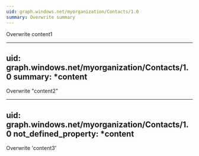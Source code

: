 ```yaml
---
uid: graph.windows.net/myorganization/Contacts/1.0
summary: Overwrite summary
---
```


Overwrite content1

---
uid: graph.windows.net/myorganization/Contacts/1.0
summary: *content
---

Overwrite "content2"

---
uid: graph.windows.net/myorganization/Contacts/1.0
not_defined_property: *content
---

Overwrite 'content3'